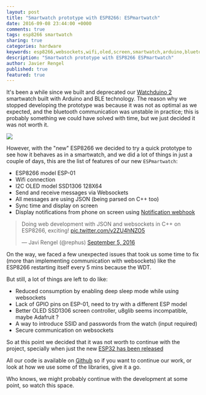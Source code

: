 ```yaml
---
layout: post
title: "Smartwatch prototype with ESP8266: ESPmartwatch"
date: 2016-09-08 23:44:00 +0000
comments: true
tags: esp8266 smartwatch
sharing: true
categories: hardware
keywords: esp8266,websockets,wifi,oled,screen,smartwatch,arduino,bluetooth
description: "Smartwatch prototype with ESP8266 ESPmartwatch"
author: Javier Rengel
published: true
featured: true
---
```


It's been a while since we built and deprecated our [Watchduino 2](http://coconauts/projects/watchduino2) smartwatch built with Arduino and BLE technology. The reason why we stopped developing the prototype was because it was not as optimal as we expected, and the bluetooth communication was unstable in practice; this is probably something we could have solved with time, but we just decided it was not worth it.

![](https://farm9.staticflickr.com/8284/29441586932_55059378bc_z_d.jpg)

However, with the "new" ESP8266 we decided to try a quick prototype to see how it behaves as in a smartwatch, and we did a lot of things in just a couple of days, this are the list of features of our new  `ESPmartwatch`:

<!--more-->

* ESP8266 model ESP-01
* Wifi connection
* I2C OLED model SSD1306 128X64
* Send and receive messages via Websockets
* All messages are using JSON (being parsed on C++ too)
* Sync time and display on screen
* Display notifications from phone on screen using [Notification webhook](https://github.com/rephus/notification-webhook)

<blockquote class="twitter-tweet" data-lang="en"><p lang="en" dir="ltr">Doing web development with JSON and websockets in C++ on ESP8266, exciting! <a href="https://t.co/v2ZU4hNZO5">pic.twitter.com/v2ZU4hNZO5</a></p>&mdash; Javi Rengel (@rephus) <a href="https://twitter.com/rephus/status/772901218414891008">September 5, 2016</a></blockquote>
<script async src="//platform.twitter.com/widgets.js" charset="utf-8"></script>

On the way, we faced a few unexpected issues that took us some time to fix (more than implementing communication with websockets) like the ESP8266 restarting itself every 5 mins because the WDT.

But still, a lot of things are left to do like:

* Reduced consumption by enabling deep sleep mode while using websockets
* Lack of GPIO pins on ESP-01, need to try with a different ESP model
* Better OLED SSD1306 screen controller, u8glib seems incompatible, maybe Adafruit ?
* A way to introduce SSID and passwords from the watch (input required)
* Secure communication on websockets

So at this point we decided that it was not worth to continue with the project, specially when just the new [ESP32 has been released](http://hackaday.com/2016/09/05/new-part-day-the-esp32-has-been-released/)

All our code is available on [Github](https://github.com/rephus/ESP8266-OLED-Websocket) so if you want to continue our work, or look at how we use some of the libraries, give it a go.

Who knows, we might probably continue with the development at some point, so watch this space.
